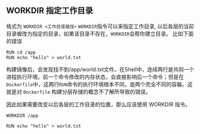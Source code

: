 ## WORKDIR 指定工作目录
格式为 `WORKDIR <工作目录路径>`
`WORKDIR`指令可以来指定工作目录, 以后各层的当前目录被改为指定的目录，如果该目录不存在，`WORKDIR`会帮你建立目录。
比如下面的错误
```
RUN cd /app
RUN echo "hello" > world.txt
```
构建镜像后，会发现找不到/app/world.txt文件。在Shell中，连续两行是共同一个进程执行环境，前一个命令修改的内存状态，会直接影响后一个命令；但是在`Dockerfile`中，这两行`RUN`命令的执行环境根本不同，是两个完全不同的容器。这就是对 `Dockerfile` 构建分层存储的概念不了解所导致的错误。


因此如果需要改变以后各层的工作目录的位置，那么应该使用 WORKDIR 指令。
```
WORKDIR /app

RUN echo "hello" > world.txt
```